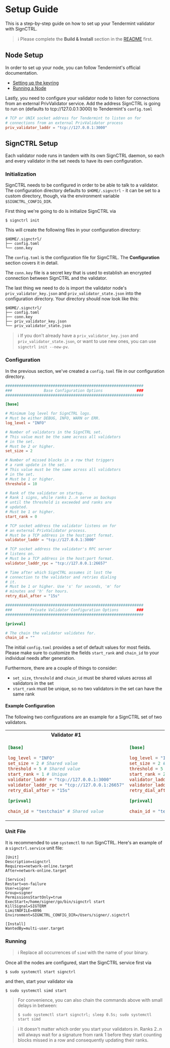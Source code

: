 # Setup Guide

This is a step-by-step guide on how to set up your Tendermint validator with SignCTRL.

> :information_source: Please complete the **Build & Install** section in the [README](../../README.md) first.

## Node Setup

In order to set up your node, you can follow Tendermint's official documentation.

* [Setting up the keyring](https://docs.cosmos.network/master/run-node/keyring.html)
* [Running a Node](https://docs.cosmos.network/master/run-node/run-node.html)

Lastly, you need to configure your validator node to listen for connections from an external PrivValidator service. Add the address SignCTRL is going to run on (defaults to tcp://127.0.0.1:3000) to Tendermint's `config.toml`

```toml
# TCP or UNIX socket address for Tendermint to listen on for
# connections from an external PrivValidator process
priv_validator_laddr = "tcp://127.0.0.1:3000"
```

## SignCTRL Setup

Each validator node runs in tandem with its own SignCTRL daemon, so each and every validator in the set needs to have its own configuration.

### Initialization

SignCTRL needs to be configured in order to be able to talk to a validator. The configuration directory defaults to `$HOME/.signctrl` - it can be set to a custom directory, though, via the environment variable `$SIGNCTRL_CONFIG_DIR`.

First thing we're going to do is initialize SignCTRL via

```shell
$ signctrl init
```

This will create the following files in your configuration directory:

```text
$HOME/.signctrl/
├── config.toml
└── conn.key
```

The `config.toml` is the configuration file for SignCTRL. The **Configuration** section covers it in detail.

The `conn.key` file is a secret key that is used to establish an encrypted connection between SignCTRL and the validator.

The last thing we need to do is import the validator node's `priv_validator_key.json` and `priv_validator_state.json` into the configuration directory. Your directory should now look like this:

```text
$HOME/.signctrl/
├── config.toml
├── conn.key
├── priv_validator_key.json
└── priv_validator_state.json
```

> :information_source: If you don't already have a `priv_validator_key.json` and `priv_validator_state.json`, or want to use new ones, you can use `signctrl init --new-pv`.

### Configuration

In the previous section, we've created a `config.toml` file in our configuration directory.

```toml
#############################################################
###              Base Configuration Options               ###
#############################################################

[base]

# Minimum log level for SignCTRL logs.
# Must be either DEBUG, INFO, WARN or ERR.
log_level = "INFO"

# Number of validators in the SignCTRL set.
# This value must be the same across all validators
# in the set.
# Must be 2 or higher.
set_size = 2

# Number of missed blocks in a row that triggers
# a rank update in the set.
# This value must be the same across all validators
# in the set.
# Must be 1 or higher.
threshold = 10

# Rank of the validator on startup.
# Rank 1 signs, while ranks 2..n serve as backups
# until the threshold is exceeded and ranks are
# updated.
# Must be 1 or higher.
start_rank = 0

# TCP socket address the validator listens on for
# an external PrivValidator process.
# Must be a TCP address in the host:port format.
validator_laddr = "tcp://127.0.0.1:3000"

# TCP socket address the validator's RPC server
# listens on.
# Must be a TCP address in the host:port format.
validator_laddr_rpc = "tcp://127.0.0.1:26657"

# Time after which SignCTRL assumes it lost the
# connection to the validator and retries dialing
# it.
# Must be 1 or higher. Use 's' for seconds, 'm' for
# minutes and 'h' for hours.
retry_dial_after = "15s"

#############################################################
###        Private Validator Configuration Options        ###
#############################################################

[privval]

# The chain the validator validates for.
chain_id = ""
```

The initial `config.toml` provides a set of default values for most fields. Please make sure to customize the fields `start_rank` and `chain_id` to your individual needs after generation.

Furthermore, there are a couple of things to consider:

* `set_size`, `threshold` and `chain_id` must be shared values across all validators in the set
* `start_rank` must be unique, so no two validators in the set can have the same rank

#### Example Configuration

The following two configurations are an example for a SignCTRL set of two validators.

<table>
<tr>
<th>Validator #1</th>
<th>Validator #2</th>
</tr>
<tr>
<td>

```toml
[base]

log_level = "INFO"
set_size = 2 # Shared value
threshold = 5 # Shared value
start_rank = 1 # Unique
validator_laddr = "tcp://127.0.0.1:3000"
validator_laddr_rpc = "tcp://127.0.0.1:26657"
retry_dial_after = "15s"

[privval]

chain_id = "testchain" # Shared value
```

</td>
<td>

```toml
[base]

log_level = "INFO"
set_size = 2 # Shared value
threshold = 5 # Shared value
start_rank = 2 # Unique
validator_laddr = "tcp://127.0.0.1:3000"
validator_laddr_rpc = "tcp://127.0.0.1:26657"
retry_dial_after = "15s"

[privval]

chain_id = "testchain" # Shared value
```

</td>
</tr>
</table>

### Unit File

It is recommended to use `systemctl` to run SignCTRL. Here's an example of a `signctrl.service` unit file:

```text
[Unit]
Description=signctrl
Requires=network-online.target
After=network-online.target

[Service]
Restart=on-failure
User=signer
Group=signer
PermissionsStartOnly=true
ExecStart=/home/signer/go/bin/signctrl start
KillSignal=SIGTERM
LimitNOFILE=4096
Environment=SIGNCTRL_CONFIG_DIR=/Users/signer/.signctrl

[Install]
WantedBy=multi-user.target
```

### Running

> :information_source: Replace all occurrences of `simd` with the name of your binary.

Once all the nodes are configured, start the SignCTRL service first via

```shell
$ sudo systemctl start signctrl
```

and then, start your validator via

```shell
$ sudo systemctl simd start
```

> For convenience, you can also chain the commands above with small delays in between:
> ```shell
> $ sudo systemctl start signctrl; sleep 0.5s; sudo systemctl start simd
> ```

> :information_source: It doesn't matter which order you start your validators in. Ranks 2..n will always wait for a signature from rank 1 before they start counting blocks missed in a row and consequently updating their ranks.